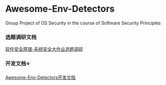 # Awesome-Env-Detectors
Group Project of OS Security in the course of Software Security Principles

### 选题调研文档

[软件安全原理-系统安全大作业选题调研](./docs/软件安全原理-系统安全大作业选题调研.md)

### 开发文档:star:

[Awesome-Env-Detectors开发文档](./docs/Awesome-Env-Detectors开发文档.md)

